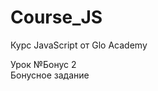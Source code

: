 # Course_JS
Курс JavaScript от Glo Academy
<div>
  Урок &#8470;Бонус 2<br>
  Бонусное задание
</div>
